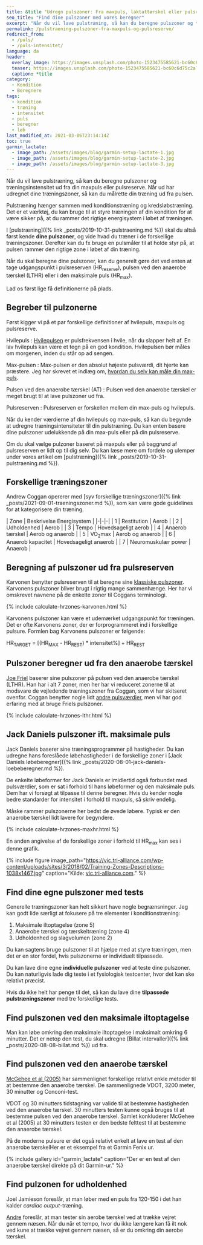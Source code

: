 ```yaml
---
title: &title "Udregn pulszoner: Fra maxpuls, laktattærskel eller pulsreserve [Beregner]"
seo_title: "Find dine pulszoner med vores beregner"
excerpt: "Når du vil lave pulstræning, så kan du beregne pulszoner og træningsinstensitet ud fra din maxpuls, laktattærksel eller pulsreserve. Når ud har udregnet dine træningszoner, så kan du målrette din træning ud fra pulsen."
permalink: /pulstraening-pulszoner-fra-maxpuls-og-pulsreserve/
redirect_from:
  - /puls/
  - /puls-intensitet/
language: da
header:
  overlay_image: https://images.unsplash.com/photo-1523475585621-bc60c6d75c2a?ixid=MnwxMjA3fDB8MHxwaG90by1wYWdlfHx8fGVufDB8fHx8&ixlib=rb-1.2.1&auto=format&fit=crop&w=1950&q=5
  teaser: https://images.unsplash.com/photo-1523475585621-bc60c6d75c2a?ixid=MnwxMjA3fDB8MHxwaG90by1wYWdlfHx8fGVufDB8fHx8&ixlib=rb-1.2.1&auto=format&fit=crop&w=400&q=5
  caption: *title
category:
  - Kondition
  - Beregnere
tags:
  - kondition
  - træning
  - intensitet
  - puls
  - beregner
  - løb
last_modified_at: 2021-03-06T23:14:14Z
toc: true
garmin_lactate:
  - image_path: /assets/images/blog/garmin-setup-lactate-1.jpg
  - image_path: /assets/images/blog/garmin-setup-lactate-2.jpg
  - image_path: /assets/images/blog/garmin-setup-lactate-3.jpg
---
```


Når du vil lave pulstræning, så kan du beregne pulszoner og træningsinstensitet ud fra din maxpuls eller pulsreserve. Når ud har udregnet dine træningszoner, så kan du målrette din træning ud fra pulsen.

Pulstræning hænger sammen med konditionstræning og kredsløbstræning. Det er et værktøj, du kan bruge til at styre træningen af din kondition for at være sikker på, at du rammer det rigtige energisystem i løbet af træningen.

I [pulstræning]({% link _posts/2019-10-31-pulstraening.md %}) skal du altså først kende **dine pulszoner**, og vide hvad du træner i de forskellige træningszoner. Derefter kan du fx bruge en pulsmåler til at holde styr på, at pulsen rammer den rigtige zone i løbet af din træning.

Når du skal beregne dine pulszoner, kan du generelt gøre det ved enten at tage udgangspunkt i pulsreserven (HR<sub>reserve</sub>), pulsen ved den anaerobe tærskel (LTHR) eller i den maksimale puls (HR<sub>max</sub>).

Lad os først lige få definitionerne på plads.

## Begreber til pulzonerne

Først kigger vi på et par forskellige definitioner af hvilepuls, maxpuls og pulsreserve.

Hvilepuls
: [Hvilepulsen](/hvilepuls/) er pulsfrekvensen i hvile, når du slapper helt af. En lav hvilepuls kan være et tegn på en god kondition. Hvilepulsen bør måles om morgenen, inden du står op ad sengen.

Max-pulsen
: Max-pulsen er den absolut højeste pulsværdi, dit hjerte kan præstere. Jeg har skrevet et indlæg om, [hvordan du selv kan måle din max-puls](/test-max-puls/).

Pulsen ved den anaerobe tærskel (AT)
: Pulsen ved den anaerobe tærskel er meget brugt til at lave pulszoner ud fra.

Pulsreserven
: Pulsreserven er forskellen mellem din max-puls og hvilepuls.

Når du kender værdierne af din hvilepuls og max-puls, så kan du begynde at udregne træningsintensiteter til din pulstræning. Du kan enten basere dine pulszoner udelukkende på din max-puls eller på din pulsreserve.

Om du skal vælge pulzoner baseret på maxpuls eller på baggrund af pulsreserven er lidt op til dig selv. Du kan læse mere om fordele og ulemper under vores artikel om [pulstræning]({% link _posts/2019-10-31-pulstraening.md %}).

## Forskellige træningszoner

Andrew Coggan opererer med [syv forskellige træningszoner]({% link _posts/2021-09-01-traeningszoner.md %}), som kan være gode guidelines for at kategorisere din træning.

| Zone | Beskrivelse Energisystem |
|-|-|-|
| 1 | Restitution | Aerob |
| 2 | Udholdenhed | Aerob |
| 3 | Tempo | Hovedsageligt aerob |
| 4 | Anaerob tærskel | Aerob og anaerob |
| 5 | VO<sub>2</sub>max | Aerob og anaerob |
| 6 | Anaerob kapacitet | Hovedsageligt anaerob |
| 7 | Neuromuskulær power | Anaerob |

## Beregning af pulszoner ud fra pulsreserven

Karvonen benytter pulsreserven til at beregne sine [klassiske pulszoner](https://runandbeyond.com/karvonen-heart-rate/). Karvonens pulszoner bliver brugt i rigtig mange sammenhænge. Her har vi omskrevet navnene på de enkelte zoner til Coggans terminologi.

{% include calculate-hrzones-karvonen.html %}

Karvonens pulszoner kan være et udemærket udgangspunkt for træningen. Det er ofte Karvonens zoner, der er forprogrammeret ind i forskellige pulsure. Formlen bag Karvonens pulszoner er følgende:

HR<sub>TARGET</sub> = [(HR<sub>MAX</sub> - HR<sub>REST</sub>) * intensitet%] + HR<sub>REST</sub>

## Pulszoner beregner ud fra den anaerobe tærskel

[Joe Friel](https://joefrieltraining.com/a-quick-guide-to-setting-zone/) baserer sine pulszoner på pulsen ved den anaerobe tærskel (LTHR). Han har i alt 7 zoner, men her har vi reduceret zonerne til at modsvare de vejledende træningszoner fra Coggan, som vi har skitseret ovenfor. Coggan benytter nogle lidt [andre pulsværdier](https://blog.flocycling.com/training-performance/how-are-heart-rate-and-power-used-for-training/), men vi har god erfaring med at bruge Friels pulszoner.

{% include calculate-hrzones-lthr.html %}

## Jack Daniels pulszoner ift. maksimale puls

Jack Daniels baserer sine træningsprogrammer på hastigheder. Du kan udregne hans foreslåede løbehastigheder i de forskellige zoner i [Jack Daniels løbeberegner]({% link _posts/2020-08-01-jack-daniels-loebeberegner.md %}).

De enkelte løbeformer for Jack Daniels er imidlertid også forbundet med pulsværdier, som er sat i forhold til hans løbeformer og den maksimale puls. Dem har vi forsøgt at tilpasse til denne beregner. Hvis du kender nogle bedre standarder for intensitet i forhold til maxpuls, så skriv endelig.

Måske rammer pulszonerne her bedst de øvede løbere. Typisk er den anaerobe tærskel lidt lavere for begyndere.

{% include calculate-hrzones-maxhr.html %}

En anden angivelse af de forskellige zoner i forhold til HR<sub>max</sub> kan ses i denne grafik.

{% include figure image_path="https://vic.tri-alliance.com/wp-content/uploads/sites/3/2018/02/Training-Zones-Descriptions-1038x1467.jpg" caption="Kilde: [vic.tri-alliance.com](https://vic.tri-alliance.com/know-training-zones/)." %}

## Find dine egne pulszoner med tests

Generelle træningszoner kan helt sikkert have nogle begrænsninger. Jeg kan godt lide særligt at fokusere på tre elementer i konditionstræning:

1. Maksimale iltoptagelse (zone 5)
2. Anaerobe tærskel og tærskeltræning (zone 4)
3. Udholdenhed og slagvolumen (zone 2)

Du kan sagtens bruge pulszoner til at hjælpe med at styre træningen, men det er en stor fordel, hvis pulszonerne er individuelt tilpassede.

Du kan lave dine egne **individuelle pulszoner** ved at teste dine pulszoner. Du kan naturligvis lade dig teste i et fysiologisk testcenter, hvor det kan ske relativt præcist.

Hvis du ikke helt har penge til det, så kan du lave dine **tilpassede pulstræningszoner** med tre forskellige tests.

## Find pulszonen ved den maksimale iltoptagelse

Man kan løbe omkring den maksimale iltoptagelse i maksimalt omkring 6 minutter. Det er netop den test, du skal udregne [Billat intervaller]({% link _posts/2020-08-08-billat.md %}) ud fra.

## Find pulszonen ved den anaerobe tærskel

[McGehee et al (2005)](https://pubmed.ncbi.nlm.nih.gov/16095403/) har sammenlignet forskellige relativt enkle metoder til at bestemme den anaerobe tærskel. De sammenlignede VDOT, 3200 meter, 30 minutter og Conconi-test.

VDOT og 30 minutters tidstagning var valide til at bestemme hastigheden ved den anaerobe tærskel. 30 minutters testen kunne også bruges til at bestemme pulsen ved den anaerobe tærskel. Samlet konkluderer McGehee et al (2005) at 30 minutters testen er den bedste felttest til at bestemme den anaerobe tærskel.

På de moderne pulsure er det også relativt enkelt at lave en test af den anaerobe tærskelHer er et eksempel fra et Garmin Fenix ur.

{% include gallery id="garmin_lactate" caption="Der er en test af den anaerobe tærskel direkte på dit Garmin-ur." %}

## Find pulzonen for udholdenhed

Joel Jamieson foreslår, at man løber med en puls fra 120-150 i det han kalder _cardiac output_-træning.

[Andre](https://missadventurepants.com/blog/lactate-test-aerobic-threshold) foreslår, at man tester sin aerobe tærskel ved at trække vejret gennem næsen. Når du når et tempo, hvor du ikke længere kan få ilt nok ved kune at trække vejret gennem næsen, så er du omkring din aerobe tærskel.
